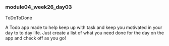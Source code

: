 <h3> module04_week26_day03</h3>
ToDoToDone

A Todo app made to help keep up with task and keep you motivated in your day to to day life.
Just create a list of what you need done for the day on the app and check off as you go!
